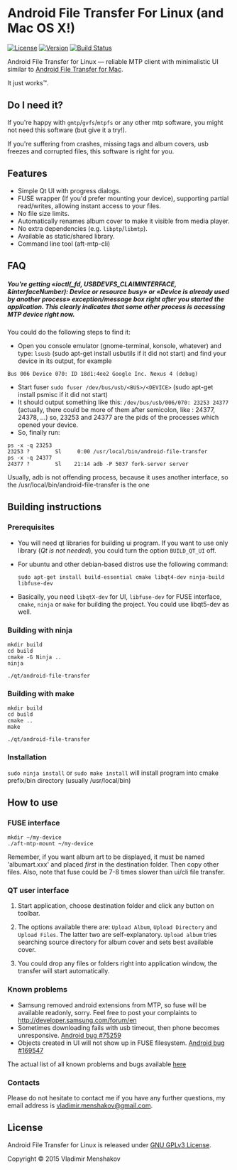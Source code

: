 # Android File Transfer For Linux (and Mac OS X!)

[![License](http://img.shields.io/:license-GPLv3-blue.svg)](https://github.com/whoozle/android-file-transfer-linux/blob/master/LICENSE)
[![Version](http://img.shields.io/:version-2.4-red.svg)](https://github.com/whoozle/android-file-transfer-linux)
[![Build Status](https://travis-ci.org/whoozle/android-file-transfer-linux.svg?branch=master)](https://travis-ci.org/whoozle/android-file-transfer-linux)

Android File Transfer for Linux — reliable MTP client with minimalistic UI similar to [Android File Transfer for Mac](https://www.android.com/intl/en_us/filetransfer/).

It just works™.

## Do I need it?

If you're happy with `gmtp`/`gvfs`/`mtpfs` or any other mtp software, you might not need this software (but give it a try!).

If you're suffering from crashes, missing tags and album covers, usb freezes and corrupted files, this software is right for you.

## Features

* Simple Qt UI with progress dialogs.
* FUSE wrapper (If you'd prefer mounting your device), supporting partial read/writes, allowing instant access to your files.
* No file size limits.
* Automatically renames album cover to make it visible from media player.
* No extra dependencies (e.g. `libptp`/`libmtp`).
* Available as static/shared library.
* Command line tool (aft-mtp-cli)

## FAQ
##### You're getting «ioctl(_fd, USBDEVFS_CLAIMINTERFACE, &interfaceNumber): Device or resource busy» or «Device is already used by another process» exception/message box right after you started the application. This clearly indicates that some other process is accessing MTP device right now.
You could do the following steps to find it:
* Open you console emulator (gnome-terminal, konsole, whatever) and type: ```lsusb``` (sudo apt-get install usbutils if it did not start) and find your device in its output, for example
```
Bus 006 Device 070: ID 18d1:4ee2 Google Inc. Nexus 4 (debug)
```
* Start fuser ```sudo fuser /dev/bus/usb/<BUS>/<DEVICE>``` (sudo apt-get install psmisc if it did not start)
* It should output something like this: ```/dev/bus/usb/006/070: 23253 24377``` (actually, there could be more of them after semicolon, like : 24377, 24378, …) so, 23253 and 24377 are the pids of the processes which opened your device.
* So, finally run:
```
ps -x -q 23253
23253 ?        Sl     0:00 /usr/local/bin/android-file-transfer
ps -x -q 24377
24377 ?        Sl    21:14 adb -P 5037 fork-server server
```
Usually, adb is not offending process, because it uses another interface, so the /usr/local/bin/android-file-transfer is the one


## Building instructions

### Prerequisites

* You will need qt libraries for building ui program. If you want to use only library (*Qt is not needed*), you could turn the option ```BUILD_QT_UI``` off.
* For ubuntu and other debian-based distros use the following command:

  ```shell
  sudo apt-get install build-essential cmake libqt4-dev ninja-build libfuse-dev
  ```
* Basically, you need `libqtX-dev` for UI, `libfuse-dev` for FUSE interface, `cmake`, `ninja` or `make` for building the project. You could use libqt5-dev as well.

### Building with ninja

```shell
mkdir build
cd build
cmake -G Ninja ..
ninja

./qt/android-file-transfer
```

### Building with make

```shell
mkdir build
cd build
cmake ..
make

./qt/android-file-transfer
```

### Installation

`sudo ninja install` or `sudo make install` will install program into cmake prefix/bin directory (usually /usr/local/bin)


## How to use

### FUSE interface

```shell
mkdir ~/my-device
./aft-mtp-mount ~/my-device
```
Remember, if you want album art to be displayed, it must be named 'albumart.xxx' and placed *first* in the destination folder. Then copy other files.
Also, note that fuse could be 7-8 times slower than ui/cli file transfer.

### QT user interface

1. Start application, choose destination folder and click any button on toolbar.

2. The options available there are: `Upload Album`, `Upload Directory` and `Upload Files`.
   The latter two are self-explanatory. `Upload album` tries searching source directory for album cover and sets best available cover.

3. You could drop any files or folders right into application window, the transfer will start automatically.

### Known problems

* Samsung removed android extensions from MTP, so fuse will be available readonly, sorry. Feel free to post your complaints to http://developer.samsung.com/forum/en
* Sometimes downloading fails with usb timeout, then phone becomes unresponsive. [Android bug #75259](https://code.google.com/p/android/issues/detail?id=75259)
* Objects created in UI will not show up in FUSE filesystem. [Android bug #169547](https://code.google.com/p/android/issues/detail?id=169547)

The actual list of all known problems and bugs available [here](https://github.com/whoozle/android-file-transfer-linux/issues)

### Contacts
Please do not hesitate to contact me if you have any further questions, my email address is <vladimir.menshakov@gmail.com>.

## License

Android File Transfer for Linux is released under [GNU GPLv3 License](https://github.com/whoozle/android-file-transfer-linux/blob/master/LICENSE).

Copyright © 2015 Vladimir Menshakov
